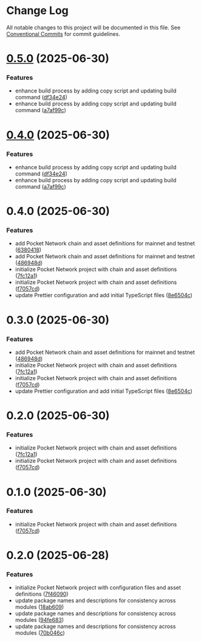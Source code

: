 # Change Log

All notable changes to this project will be documented in this file.
See [Conventional Commits](https://conventionalcommits.org) for commit guidelines.

# [0.5.0](https://github.com/echoad/pocketjs/compare/@echoad/pokt-chain@0.4.0...@echoad/pokt-chain@0.5.0) (2025-06-30)

### Features

- enhance build process by adding copy script and updating build command ([df34e24](https://github.com/echoad/pocketjs/commit/df34e247517f88fd0d3abe9106c961f476cc713e))
- enhance build process by adding copy script and updating build command ([a7af99c](https://github.com/echoad/pocketjs/commit/a7af99ce9e078336b01fe53698cf4bdc3383f408))

# [0.4.0](https://github.com/echoad/pocketjs/compare/@echoad/pokt-chain@0.4.0...@echoad/pokt-chain@0.4.0) (2025-06-30)

### Features

- enhance build process by adding copy script and updating build command ([df34e24](https://github.com/echoad/pocketjs/commit/df34e247517f88fd0d3abe9106c961f476cc713e))
- enhance build process by adding copy script and updating build command ([a7af99c](https://github.com/echoad/pocketjs/commit/a7af99ce9e078336b01fe53698cf4bdc3383f408))

# 0.4.0 (2025-06-30)

### Features

- add Pocket Network chain and asset definitions for mainnet and testnet ([6380418](https://github.com/echoad/pocketjs/commit/63804188198b2e2fa6a03241a56a7ef700084219))
- add Pocket Network chain and asset definitions for mainnet and testnet ([486948d](https://github.com/echoad/pocketjs/commit/486948dc00b06565f08b0c263b8e85c6ed71bb58))
- initialize Pocket Network project with chain and asset definitions ([7fc12a1](https://github.com/echoad/pocketjs/commit/7fc12a1d7bd942424aa55b860e7a5894dd635476))
- initialize Pocket Network project with chain and asset definitions ([f7057cd](https://github.com/echoad/pocketjs/commit/f7057cd71641a38e6f7d2b638556ae9983770e2e))
- update Prettier configuration and add initial TypeScript files ([8e6504c](https://github.com/echoad/pocketjs/commit/8e6504c61308a754419c5b38f37d52dc167a1890))

# 0.3.0 (2025-06-30)

### Features

- add Pocket Network chain and asset definitions for mainnet and testnet ([486948d](https://github.com/echoad/pocketjs/commit/486948dc00b06565f08b0c263b8e85c6ed71bb58))
- initialize Pocket Network project with chain and asset definitions ([7fc12a1](https://github.com/echoad/pocketjs/commit/7fc12a1d7bd942424aa55b860e7a5894dd635476))
- initialize Pocket Network project with chain and asset definitions ([f7057cd](https://github.com/echoad/pocketjs/commit/f7057cd71641a38e6f7d2b638556ae9983770e2e))
- update Prettier configuration and add initial TypeScript files ([8e6504c](https://github.com/echoad/pocketjs/commit/8e6504c61308a754419c5b38f37d52dc167a1890))

# 0.2.0 (2025-06-30)

### Features

- initialize Pocket Network project with chain and asset definitions ([7fc12a1](https://github.com/echoad/pocketjs/commit/7fc12a1d7bd942424aa55b860e7a5894dd635476))
- initialize Pocket Network project with chain and asset definitions ([f7057cd](https://github.com/echoad/pocketjs/commit/f7057cd71641a38e6f7d2b638556ae9983770e2e))

# 0.1.0 (2025-06-30)

### Features

- initialize Pocket Network project with chain and asset definitions ([f7057cd](https://github.com/ECHOAD/pocketjs/commit/f7057cd71641a38e6f7d2b638556ae9983770e2e))

# 0.2.0 (2025-06-28)

### Features

- initialize Pocket Network project with configuration files and asset definitions ([7f46090](https://github.com/ECHOAD/pocketjs/commit/7f460904277f4dd62aa3e7595b874b059de20183))
- update package names and descriptions for consistency across modules ([18ab609](https://github.com/ECHOAD/pocketjs/commit/18ab609b9419ec5457a8f06ab87a5525243437ee))
- update package names and descriptions for consistency across modules ([94fe683](https://github.com/ECHOAD/pocketjs/commit/94fe6838a9abfb7ec9795d34f698ce5559e35126))
- update package names and descriptions for consistency across modules ([70b046c](https://github.com/ECHOAD/pocketjs/commit/70b046ca6e54dd442d07bb2657f32ef3158c0ff8))
